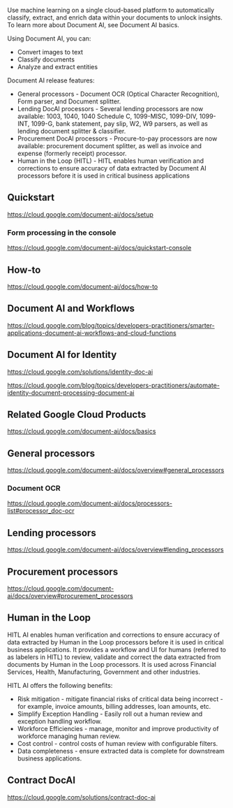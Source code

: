 Use machine learning on a single cloud-based platform to automatically classify, extract, and enrich data within your documents to unlock insights. To learn more about Document AI, see Document AI basics.

Using Document AI, you can:

- Convert images to text
- Classify documents
- Analyze and extract entities

Document AI release features:

- General processors - Document OCR (Optical Character Recognition), Form parser, and Document splitter.
- Lending DocAI processors - Several lending processors are now available: 1003, 1040, 1040 Schedule C, 1099-MISC, 1099-DIV, 1099-INT, 1099-G, bank statement, pay slip, W2, W9 parsers, as well as lending document splitter & classifier.
- Procurement DocAI processors - Procure-to-pay processors are now available: procurement document splitter, as well as invoice and expense (formerly receipt) processor.
- Human in the Loop (HITL) - HITL enables human verification and corrections to ensure accuracy of data extracted by Document AI processors before it is used in critical business applications

## Quickstart

https://cloud.google.com/document-ai/docs/setup

### Form processing in the console 

https://cloud.google.com/document-ai/docs/quickstart-console

## How-to


https://cloud.google.com/document-ai/docs/how-to

## Document AI and Workflows

https://cloud.google.com/blog/topics/developers-practitioners/smarter-applications-document-ai-workflows-and-cloud-functions

## Document AI for Identity

https://cloud.google.com/solutions/identity-doc-ai

https://cloud.google.com/blog/topics/developers-practitioners/automate-identity-document-processing-document-ai

## Related Google Cloud Products

https://cloud.google.com/document-ai/docs/basics


## General processors

https://cloud.google.com/document-ai/docs/overview#general_processors


### Document OCR

https://cloud.google.com/document-ai/docs/processors-list#processor_doc-ocr


## Lending processors


https://cloud.google.com/document-ai/docs/overview#lending_processors

## Procurement processors

https://cloud.google.com/document-ai/docs/overview#procurement_processors

## Human in the Loop

HITL AI enables human verification and corrections to ensure accuracy of data extracted by Human in the Loop processors before it is used in critical business applications. It provides a workflow and UI for humans (referred to as labelers in HITL) to review, validate and correct the data extracted from documents by Human in the Loop processors. It is used across Financial Services, Health, Manufacturing, Government and other industries.

HITL AI offers the following benefits:

- Risk mitigation - mitigate financial risks of critical data being incorrect - for example, invoice amounts, billing addresses, loan amounts, etc.
- Simplify Exception Handling - Easily roll out a human review and exception handling workflow.
- Workforce Efficiencies - manage, monitor and improve productivity of workforce managing human review.
- Cost control - control costs of human review with configurable filters.
-  Data completeness - ensure extracted data is complete for downstream business applications.


## Contract DocAI

https://cloud.google.com/solutions/contract-doc-ai